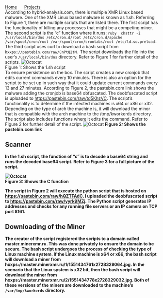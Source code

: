 <a href="https://michael-meade.github.io/" style='margin-right:20px'>Home</a>
<a href="https://michael-meade.github.io/Projects" style='margin-right:20px'>Projects</a>
<br>
According to hybrid-analysis.com, there is multiple XMR Linux based malware. One of the XMR Linux based malware is known as 1.sh. Referring to Figure 1, there are multiple scripts that are listed there. The first script has the functionality of killing any processes that might be a competing miner. The second script is the “c” function where it runs: ```ruby  chattr -i /usr/local/bin/dns /etc/cron.d/root /etc/cron.d/apache /var/spool/cron/root /var/spool/cron/crontabs/root /etc/ld.so.preload.```
The third script uses curl to download a bash script from ```hxxps://pastebin.com/raw/CnPtQ2tM.``` The script downloads the file into the user’s ```/usr/local/bin/dns``` directory. Refer to Figure 1 for further detail of the scripts. 
<img src="https://i.imgur.com/9OUnw47.png =100x20" alt="Octocat" /><br>
Figure 1: Shows the 1.sh script
<br>
To ensure persistence on the box. The script creates a new cronjob that edits current commands every 10 minutes. There is also an option for the script to be set up in such way that it could update current commands every 13 and 27 minutes. 
According to Figure 2, the pastebin.com link shows the malware adding the cronjob is base64 obfuscated. The deobfuscated script is uploaded to https://pastebin.com/raw/td5KhzVC. The script’s functionality is to determine if the infected machines is x64 or x86 or x32. Depending on the type of arch the machine is, it will download the minor that is compatible with the arch machine to the /tmp/kworkerds directory. The script also includes functions where it edits the command. Refer to Figure 2 for further detail of the script. 
<img src="https://i.imgur.com/6y5wqOs.png =100x20" alt="Octocat" /><b>
  Figure 2: Shows the pastebin.com link<br>
  
  ## Scanner 
  In the 1.sh script, the function of “c” is to decode a base64 string and runs the decoded base64 script. Refer to Figure 3 for a full picture of the script. 
<p><img src="https://i.imgur.com/F4SOGcU.png =100x20" alt="Octocat"/><br>
  Figure 3: Shows the C function<br>
  
  The script in Figure 2 will execute the python script that is hosted on https://pastebin.com/raw/hQZTFAdC. I uploaded the deobfuscated script to https://pastebin.com/raw/yyrk9MZj. The Python script generates IP addresses and checks for any running file servers or an IP camera on TCP port 8161.

## Downloading of the Miner

The creator of the script registered the scripts to a domain called master.minerxmr.ru. This was done privately to ensure the domain to be secure. The bash script undergoes the process of checking the type of Linux machine system. If the Linux machine is x64 or x86, the bash script will download a miner from hxxps://master.minerxmr.ru/1/1551434761x2728329064.jpg. In the scenario that the Linux system is x32 bit, then the bash script will download the miner from hxxps://master.minerxmr.ru/2/1551434778x2728329032.jpg. Both of these versions of the miners are downloaded to the machine’s ```/var/tmp/kworkerds``` directory.
